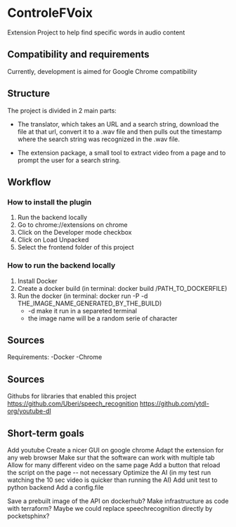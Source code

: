 # ControleFVoix

Extension Project to help find specific words in audio content

## Compatibility and requirements

Currently, development is aimed for Google Chrome compatibility

## Structure

The project is divided in 2 main parts:

- The translator, which takes an URL and a search string, download the file at that url, convert it to a .wav file and then pulls out the timestamp where the search string was recognized in the .wav file.

- The extension package, a small tool to extract video from a page and to prompt the user for a search string.

## Workflow

### How to install the plugin

1. Run the backend locally
2. Go to chrome://extensions on chrome
3. Click on the Developer mode checkbox
4. Click on Load Unpacked
5. Select the frontend folder of this project

### How to run the backend locally

1. Install Docker
2. Create a docker build (in terminal: docker build /PATH_TO_DOCKERFILE)
3. Run the docker (in terminal: docker run -P -d THE_IMAGE_NAME_GENERATED_BY_THE_BUILD)
    - -d make it run in a separeted terminal
    - the image name will be a random serie of character

## Sources

Requirements:
-Docker
-Chrome

## Sources

Githubs for libraries that enabled this project
https://github.com/Uberi/speech_recognition
https://github.com/ytdl-org/youtube-dl

## Short-term goals

Add youtube
Create a nicer GUI on google chrome
Adapt the extension for any web browser
Make sur that the software can work with multiple tab
Allow for many different video on the same page
Add a button that reload the script on the page -- not necessary
Optimize the AI (in my test run watching the 10 sec video is quicker than running the AI)
Add unit test to python backend
Add a config.file

Save a prebuilt image of the API on dockerhub?
Make infrastructure as code with terraform?
Maybe we could replace speechrecognition directly by pocketsphinx?